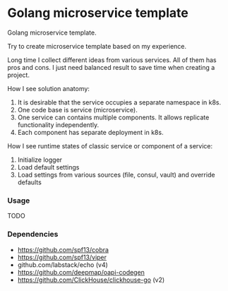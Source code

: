# Golang microservice template

Golang microservice template.

Try to create microservice template based on my experience.

Long time I collect different ideas from various services.
All of them has pros and cons.
I just need balanced result to save time when creating a project.

How I see solution anatomy:

1. It is desirable that the service occupies a separate namespace in k8s.
2. One code base is service (microservice).
3. One service can contains multiple components. It allows replicate functionality independently.
4. Each component has separate deployment in k8s.

How I see runtime states of classic service or component of a service:

1. Initialize logger
2. Load default settings
3. Load settings from various sources (file, consul, vault) and override defaults

### Usage

TODO

### Dependencies

* https://github.com/spf13/cobra
* https://github.com/spf13/viper
* github.com/labstack/echo (v4)
* https://github.com/deepmap/oapi-codegen
* https://github.com/ClickHouse/clickhouse-go (v2)